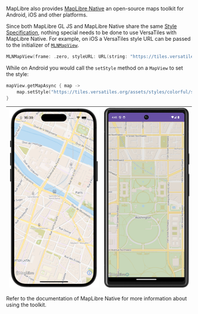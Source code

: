 

MapLibre also provides [MapLibre Native](https://maplibre.org) an open-source maps toolkit for Android, iOS and other platforms.

Since both MapLibre GL JS and MapLibre Native share the same [Style Specification](https://maplibre.org/maplibre-style-spec/), nothing special needs to be done to use VersaTiles with MapLibre Native. For example, on iOS a VersaTiles style URL can be passed to the initializer of [`MLNMapView`](https://maplibre.org/maplibre-native/ios/latest/documentation/maplibre/mlnmapview).

```swift
MLNMapView(frame: .zero, styleURL: URL(string: "https://tiles.versatiles.org/assets/styles/colorful/style.json")
```

While on Android you would call the `setStyle` method on a `MapView` to set the style:

```kotlin
mapView.getMapAsync { map ->
    map.setStyle("https://tiles.versatiles.org/assets/styles/colorful/style.json")
}
```

| [!["VersaTiles MapLibre iOS"](../assets/versatiles-maplibre-ios-thumbnail.png)](../assets/versatiles-maplibre-ios.png) | [!["VersaTiles MapLibre Android"](../assets/versatiles-maplibre-android-thumbnail.png)](../assets/versatiles-maplibre-android.png) |
| - | - |

Refer to the documentation of MapLibre Native for more information about using the toolkit.
